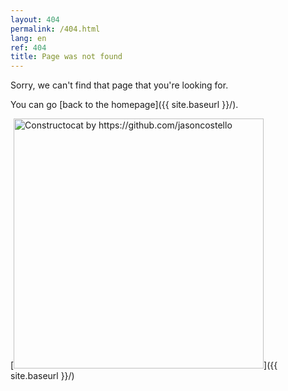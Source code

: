 ```yaml
---
layout: 404
permalink: /404.html
lang: en
ref: 404
title: Page was not found
---
```


Sorry, we can't find that page that you're looking for. 

You can go
[back to the homepage]({{ site.baseurl }}/).

[<img src="{{ site.baseurl }}/images/404.jpg" alt="Constructocat by https://github.com/jasoncostello" style="width: 400px;"/>]({{ site.baseurl }}/)
